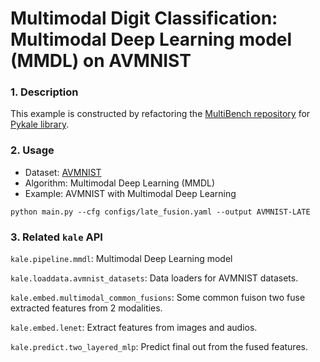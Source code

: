 # Multimodal Digit Classification: Multimodal Deep Learning model (MMDL) on AVMNIST

### 1. Description

This example is constructed by refactoring the [MultiBench repository](https://github.com/pliang279/MultiBench) for [Pykale library](https://github.com/pykale/pykale).

### 2. Usage
* Dataset: [AVMNIST](https://drive.google.com/file/d/1KvKynJJca5tDtI5Mmp6CoRh9pQywH8Xp/view)
* Algorithm: Multimodal Deep Learning (MMDL)
* Example: AVMNIST with Multimodal Deep Learning

`python main.py --cfg configs/late_fusion.yaml --output AVMNIST-LATE`

### 3. Related `kale` API

`kale.pipeline.mmdl`: Multimodal Deep Learning model

`kale.loaddata.avmnist_datasets`: Data loaders for AVMNIST datasets.

`kale.embed.multimodal_common_fusions`: Some common fuison two fuse extracted features from 2 modalities.

`kale.embed.lenet`: Extract features from images and audios.

`kale.predict.two_layered_mlp`: Predict final out from the fused features.
